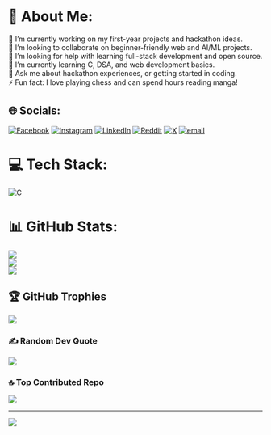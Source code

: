 # 💫 About Me:
🔭 I’m currently working on my first-year projects and hackathon ideas.  <br>🤝 I’m looking to collaborate on beginner-friendly web and AI/ML projects.  <br>👐 I’m looking for help with learning full-stack development and open source.  <br>🌱 I’m currently learning C, DSA, and web development basics.  <br>💬 Ask me about hackathon experiences, or getting started in coding.  <br>⚡ Fun fact: I love playing chess and can spend hours reading manga!  <br>


## 🌐 Socials:
[![Facebook](https://img.shields.io/badge/Facebook-%231877F2.svg?logo=Facebook&logoColor=white)](https://facebook.com/ahsaan.sarfaraz.94) [![Instagram](https://img.shields.io/badge/Instagram-%23E4405F.svg?logo=Instagram&logoColor=white)](https://instagram.com/ahsaansarfaraz) [![LinkedIn](https://img.shields.io/badge/LinkedIn-%230077B5.svg?logo=linkedin&logoColor=white)](https://linkedin.com/in/ahsaan-sarfaraz-231a56376) [![Reddit](https://img.shields.io/badge/Reddit-%23FF4500.svg?logo=Reddit&logoColor=white)](https://reddit.com/user/ahsaansarfaraz) [![X](https://img.shields.io/badge/X-black.svg?logo=X&logoColor=white)](https://x.com/AHSAAN7551) [![email](https://img.shields.io/badge/Email-D14836?logo=gmail&logoColor=white)](mailto:ahsaanayaan755@gmail.com) 

# 💻 Tech Stack:
![C](https://img.shields.io/badge/c-%2300599C.svg?style=for-the-badge&logo=c&logoColor=white)
# 📊 GitHub Stats:
![](https://github-readme-stats.vercel.app/api?username=AHSAAN755&theme=dark&hide_border=false&include_all_commits=false&count_private=false)<br/>
![](https://nirzak-streak-stats.vercel.app/?user=AHSAAN755&theme=dark&hide_border=false)<br/>
![](https://github-readme-stats.vercel.app/api/top-langs/?username=AHSAAN755&theme=dark&hide_border=false&include_all_commits=false&count_private=false&layout=compact&exclude_repo=Smart-Curriculum-Activity-Attendance)

## 🏆 GitHub Trophies
![](https://github-profile-trophy.vercel.app/?username=AHSAAN755&theme=radical&no-frame=false&no-bg=true&margin-w=4)

### ✍️ Random Dev Quote
![](https://quotes-github-readme.vercel.app/api?type=horizontal&theme=tokyonight)

### 🔝 Top Contributed Repo
![](https://github-contributor-stats.vercel.app/api?username=AHSAAN755&limit=5&theme=dark&combine_all_yearly_contributions=true)

---
[![](https://visitcount.itsvg.in/api?id=AHSAAN755&icon=0&color=0)](https://visitcount.itsvg.in)

<!-- Proudly created with GPRM ( https://gprm.itsvg.in ) -->

